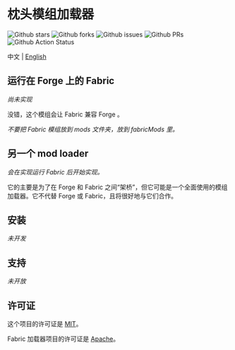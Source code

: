 # 枕头模组加载器

![Github stars](https://img.shields.io/github/stars/PillowMC/pillow.svg)
![Github forks](https://img.shields.io/github/forks/PillowMC/pillow.svg)
![Github issues](https://img.shields.io/github/issues/PillowMC/pillow.svg)
![Github PRs](https://img.shields.io/github/issues-pr/PillowMC/pillow.svg)
![Github Action Status](https://img.shields.io/github/workflow/status/PillowMC/pillow/Java%20CI%20with%20Gradle/dev.svg)

中文 | [English](README.md)

## 运行在 Forge 上的 Fabric

_尚未实现_

没错，这个模组会让 Fabric 兼容 Forge 。

_不要把 Fabric 模组放到 mods 文件夹，放到 fabricMods 里。_

## 另一个 mod loader

_会在实现运行 Fabric 后开始实现。_

它的主要是为了在 Forge 和 Fabric 之间“架桥”，但它可能是一个全面使用的模组加载器。它不代替 Forge 或 Fabric，且将很好地与它们合作。

## 安装

_未开发_

## 支持

_未开放_

## 许可证

这个项目的许可证是 [MIT](License.txt)。

Fabric 加载器项目的许可证是 [Apache](License.Fabric.txt)。
